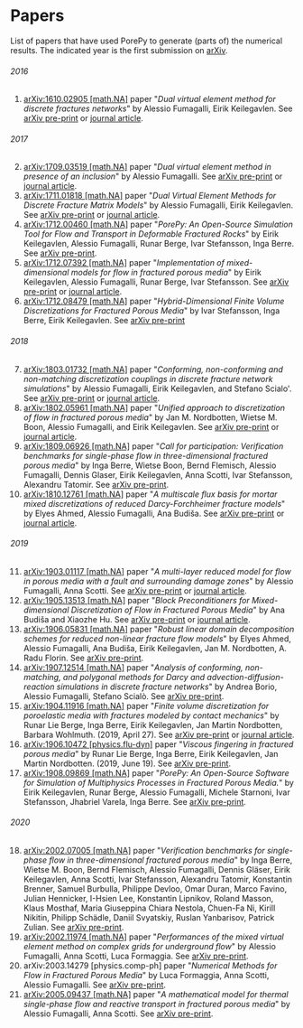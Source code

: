 # Papers

List of papers that have used PorePy to generate (parts of) the numerical results. The indicated year is the first submission on [arXiv](https://arxiv.org/).
###### 2016 ######
1. [arXiv:1610.02905 [math.NA]](https://github.com/pmgbergen/arXiv_1610_02905/) paper "*Dual virtual element method for discrete fractures networks*" by Alessio Fumagalli, Eirik Keilegavlen. See [arXiv pre-print](https://arxiv.org/abs/1610.02905) or [journal article](https://epubs.siam.org/doi/abs/10.1137/16M1098231).
###### 2017 ######
2. [arXiv:1709.03519 [math.NA]](https://github.com/alessiofumagalli/arXiv_1709_03519/) paper "*Dual virtual element method in presence of an inclusion*" by Alessio Fumagalli. See [arXiv pre-print](https://arxiv.org/abs/1709.03519) or [journal article](https://www.sciencedirect.com/science/article/pii/S0893965918301812).
3. [arXiv:1711.01818 [math.NA]](https://github.com/pmgbergen/arXiv_1711_01818/) paper "*Dual Virtual Element Methods for Discrete Fracture Matrix Models*" by Alessio Fumagalli, Eirik Keilegavlen. See [arXiv pre-print](https://arxiv.org/abs/1711.01818) or [journal article](https://ogst.ifpenergiesnouvelles.fr/articles/ogst/full_html/2019/01/ogst170210/ogst170210.html).
4. [arXiv:1712.00460 [math.NA]](https://github.com/pmgbergen/arXiv_1712_00460) paper "*PorePy: An Open-Source Simulation Tool for Flow and Transport in Deformable Fractured Rocks*" by Eirik Keilegavlen, Alessio Fumagalli, Runar Berge, Ivar Stefansson, Inga Berre. See [arXiv pre-print](https://arxiv.org/abs/1712.00460).
5. [arXiv:1712.07392 [math.NA]](https://github.com/pmgbergen/arXiv_1712_07392) paper "*Implementation of mixed-dimensional models for flow in fractured porous media*" by Eirik Keilegavlen, Alessio Fumagalli, Runar Berge, Ivar Stefansson. See [arXiv pre-print](https://arxiv.org/abs/1712.07392) or [journal article](https://www.springerprofessional.de/en/implementation-of-mixed-dimensional-models-for-flow-in-fractured/16377424).
6. [arXiv:1712.08479 [math.NA]](https://github.com/pmgbergen/arXiv_1712_08479) paper "*Hybrid-Dimensional Finite Volume Discretizations for Fractured Porous Media*" by Ivar Stefansson, Inga Berre, Eirik Keilegavlen. See [arXiv pre-print](https://arxiv.org/abs/1712.08479)
###### 2018 ######
7. [arXiv:1803.01732 [math.NA]](https://github.com/pmgbergen/arXiv_1803_01732) paper "*Conforming, non-conforming and non-matching discretization couplings in discrete fracture network simulations*" by Alessio Fumagalli, Eirik Keilegavlen, and Stefano Scialo'. See [arXiv pre-print](https://arxiv.org/abs/1803.01732) or [journal article](https://www.sciencedirect.com/science/article/pii/S0021999118306508).
8. [arXiv:1802.05961 [math.NA]](https://github.com/pmgbergen/arXiv_1802_05961) paper "*Unified approach to discretization of flow in fractured porous media*" by Jan M. Nordbotten, Wietse M. Boon, Alessio Fumagalli, and  Eirik Keilegavlen. See [arXiv pre-print](https://arxiv.org/abs/1802.05961) or [journal article](https://link.springer.com/article/10.1007/s10596-018-9778-9).
9. [arXiv:1809.06926 [math.NA]](https://github.com/pmgbergen/arXiv_1809_06926) paper "*Call for participation: Verification benchmarks for single-phase flow in three-dimensional fractured porous media*" by Inga Berre, Wietse Boon, Bernd Flemisch, Alessio Fumagalli, Dennis Glaser, Eirik Keilegavlen, Anna Scotti, Ivar Stefansson, Alexandru Tatomir. See [arXiv pre-print](https://arxiv.org/abs/1809.06926).
10. [arXiv:1810.12761 [math.NA]](https://github.com/pmgbergen/arXiv_1810_12761) paper "*A multiscale flux basis for mortar mixed discretizations of reduced Darcy-Forchheimer fracture models*" by Elyes Ahmed, Alessio Fumagalli, Ana Budiša. See [arXiv pre-print](https://arxiv.org/abs/1810.12761) or [journal article](https://www.sciencedirect.com/science/article/pii/S0045782519303044).
###### 2019 ######
11. [arXiv:1903.01117 [math.NA]](https://github.com/alessiofumagalli/arXiv_1903_01117/) paper "*A multi-layer reduced model for flow in porous media with a fault and surrounding damage zones*" by Alessio Fumagalli, Anna Scotti. See [arXiv pre-print](https://arxiv.org/abs/1903.01117) or [journal article](https://link.springer.com/article/10.1007/s10596-020-09954-5).
12. [arXiv:1905.13513 [math.NA]](https://github.com/anabudisa/md_block_precond) paper "*Block Preconditioners for Mixed-dimensional Discretization of Flow in Fractured Porous Media*" by Ana Budiša and Xiaozhe Hu. See [arXiv pre-print](https://arxiv.org/abs/1905.13513) or [journal article](https://link.springer.com/article/10.1007%2Fs10596-020-09984-z).
13. [arXiv:1906.05831 [math.NA]](https://github.com/alessiofumagalli/multiscale_timedependent) paper "*Robust linear domain decomposition schemes for reduced non-linear fracture flow models*" by Elyes Ahmed, Alessio Fumagalli, Ana Budiša, Eirik Keilegavlen, Jan M. Nordbotten, A. Radu Florin. See [arXiv pre-print](https://arxiv.org/abs/1906.05831).
14. [arXiv:1907.12514 [math.NA]](https://github.com/alessiofumagalli/dfn_transport) paper "*Analysis of conforming, non-matching, and polygonal methods for Darcy and advection-diffusion-reaction simulations in discrete fracture networks*" by Andrea Borio, Alessio Fumagalli, Stefano Scialò. See [arXiv pre-print](https://arxiv.org/abs/1907.12514).
15. [arXiv:1904.11916 [math.NA]](http://doi.org/10.5281/zenodo.2652762) paper "*Finite volume discretization for poroelastic media with fractures modeled by contact mechanics*" by Runar Lie Berge, Inga Berre, Eirik Keilegavlen, Jan Martin Nordbotten, Barbara Wohlmuth. (2019, April 27). See [arXiv pre-print](https://arxiv.org/abs/1904.11916) or [journal article](https://onlinelibrary.wiley.com/doi/full/10.1002/nme.6238).
16. [arXiv:1906.10472 [physics.flu-dyn]](http://doi.org/10.5281/zenodo.3249931) paper "*Viscous fingering in fractured porous media*" by Runar Lie Berge, Inga Berre, Eirik Keilegavlen, Jan Martin Nordbotten. (2019, June 19).  See [arXiv pre-print](https://arxiv.org/abs/1906.10472).
17. [arXiv:1908.09869 [math.NA]](https://zenodo.org/record/3374624#.XWjdt3X7T0o) paper "*PorePy: An Open-Source Software for Simulation of Multiphysics Processes in Fractured Porous Media.*" by Eirik Keilegavlen, Runar Berge, Alessio Fumagalli, Michele Starnoni, Ivar Stefansson, Jhabriel Varela, Inga Berre. See [arXiv pre-print](https://arxiv.org/abs/1908.09869).
###### 2020 ######
18. [arXiv:2002.07005 [math.NA]](https://github.com/pmgbergen/arXiv_1809_06926) paper "*Verification benchmarks for single-phase flow in three-dimensional fractured porous media*" by Inga Berre, Wietse M. Boon, Bernd Flemisch, Alessio Fumagalli, Dennis Gläser, Eirik Keilegavlen, Anna Scotti, Ivar Stefansson, Alexandru Tatomir, Konstantin Brenner, Samuel Burbulla, Philippe Devloo, Omar Duran, Marco Favino, Julian Hennicker, I-Hsien Lee, Konstantin Lipnikov, Roland Masson, Klaus Mosthaf, Maria Giuseppina Chiara Nestola, Chuen-Fa Ni, Kirill Nikitin, Philipp Schädle, Daniil Svyatskiy, Ruslan Yanbarisov, Patrick Zulian. See [arXiv pre-print](https://arxiv.org/abs/2002.07005).
19. [arXiv:2002.11974 [math.NA]](https://github.com/alessiofumagalli/arXiv_2002_11974) paper "*Performances of the mixed virtual element method on complex grids for underground flow*" by Alessio Fumagalli, Anna Scotti, Luca Formaggia. See [arXiv pre-print](https://arxiv.org/abs/2002.11974).
20. arXiv:2003.14279 [physics.comp-ph] paper "*Numerical Methods for Flow in Fractured Porous Media*" by Luca Formaggia, Anna Scotti, Alessio Fumagalli. See [arXiv pre-print](https://arxiv.org/abs/2003.14279).
21. [arXiv:2005.09437 [math.NA]](https://github.com/alessiofumagalli/arXiv_2005_0943) paper "*A mathematical model for thermal single-phase flow and reactive transport in fractured porous media*" by Alessio Fumagalli, Anna Scotti. See [arXiv pre-print](https://arxiv.org/abs/2005.09437).
